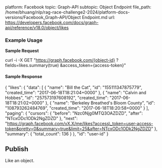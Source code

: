 platform: Facebook
topic: Graph-API
subtopic: Object Endpoint
file_path: /home/bhuang/nlp/rag-race-challenge2-2024/platform-docs-versions/Facebook_Graph-API/Object Endpoint.md
url: https://developers.facebook.com/docs/graph-api/reference/v18.0/object/likes

### Example Usage

**Sample Request**

curl -i -X GET "https://graph.facebook.com/{object-id}
  ?fields=likes.summary(true)
  &access\_token={access-token}"

#### Sample Response

  {
  "likes": {
    "data": \[
      {
        "name": "Bill the Cat",
        "id": "155111347875779",
        "created\_time": "2017-06-18T18:21:04+0000"
      },
      {
        "name": "Calvin and Hobbes",
        "id": "257573197608192",
        "created\_time": "2017-06-18T18:21:02+0000"
      },
      {
        "name": "Berkeley Breathed's Bloom County",
        "id": "108793262484769",
        "created\_time": "2017-06-18T18:20:58+0000"
      }
    \],
    "paging": {
      "cursors": {
        "before": "Nzc0Njg0MTQ3OAZDZD",
        "after": "NTcxODc1ODk2NgZDZD"
      },
      "next": "https://graph.facebook.com/vX.X/me/likes?access\_token=user-access-token&pretty=0&summary=true&limit=25&after=NTcxODc1ODk2NgZDZD"
    },
    "summary": {
      "total\_count": 136
    }
  },
  "id": "user-id"
}

## Publish

Like an object.